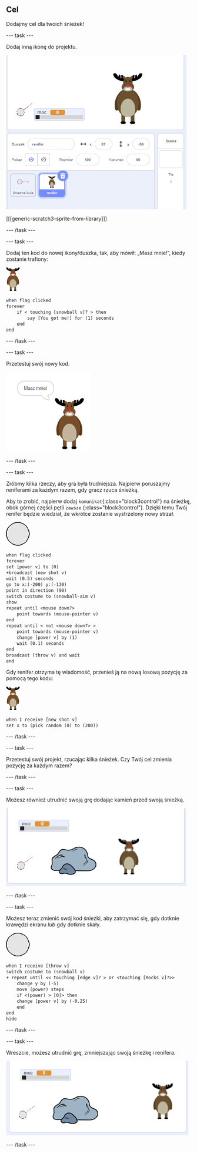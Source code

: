 ## Cel

Dodajmy cel dla twoich śnieżek!

--- task ---

Dodaj inną ikonę do projektu.

![ikona celu na scenie](images/snow-deer.png)

[[[generic-scratch3-sprite-from-library]]]

--- /task ---

--- task ---

Dodaj ten kod do nowej ikony/duszka, tak, aby mówił: „Masz mnie!”, kiedy zostanie trafiony:

![ikona/duszek celu](images/target-sprite.png)

```blocks3
when flag clicked
forever
    if < touching [snowball v]? > then
        say [You got me!] for (1) seconds
    end
end
```

--- /task ---

--- task ---

Przetestuj swój nowy kod.

![ikona cel mówiący, masz mnie!](images/snow-hit.png)

--- /task ---

--- task ---

Zróbmy kilka rzeczy, aby gra była trudniejsza. Najpierw poruszajmy reniferami za każdym razem, gdy gracz rzuca śnieżką.

Aby to zrobić, najpierw dodaj `komunikat`{:class="block3control"} na śnieżkę, obok górnej części pętli `zawsze` {:class="block3control"}. Dzięki temu Twój renifer będzie wiedział, że wkrótce zostanie wystrzelony nowy strzał.

![ikona śnieżki](images/snowball-sprite.png)

```blocks3
when flag clicked
forever
set [power v] to (0)
+broadcast (new shot v)
wait (0.5) seconds
go to x:(-200) y:(-130)
point in direction (90)
switch costume to (snowball-aim v)
show
repeat until <mouse down?>
    point towards (mouse-pointer v)
end
repeat until < not <mouse down?> >
    point towards (mouse-pointer v)
    change [power v] by (1)
    wait (0.1) seconds
end
broadcast (throw v) and wait
end
```

Gdy renifer otrzyma tę wiadomość, przenieś ją na nową losową pozycję za pomocą tego kodu:

![ikona celu](images/target-sprite.png)

```blocks3
when I receive [new shot v]
set x to (pick random (0) to (200))
```

--- /task ---

--- task ---

Przetestuj swój projekt, rzucając kilka śnieżek. Czy Twój cel zmienia pozycję za każdym razem?

--- /task ---

--- task ---

Możesz również utrudnić swoją grę dodając kamień przed swoją śnieżką.

![ikona/duszek kamień na scenie](images/snow-rock.png)

--- /task ---

--- task ---

Możesz teraz zmienić swój kod śnieżki, aby zatrzymać się, gdy dotknie krawędzi ekranu _lub_ gdy dotknie skały.

![ikona śnieżki](images/snowball-sprite.png)

```blocks3
when I receive [throw v]
switch costume to (snowball v)
+ repeat until << touching [edge v]? > or <touching [Rocks v]?>>
    change y by (-5)
    move (power) steps
    if <(power) > [0]> then
    change [power v] by (-0.25)
    end
end
hide
```

--- /task ---

--- task ---

Wreszcie, możesz utrudnić grę, zmniejszając swoją śnieżkę i renifera.

![mała śnieżka i ikona celu](images/snow-small.png)

--- /task ---
